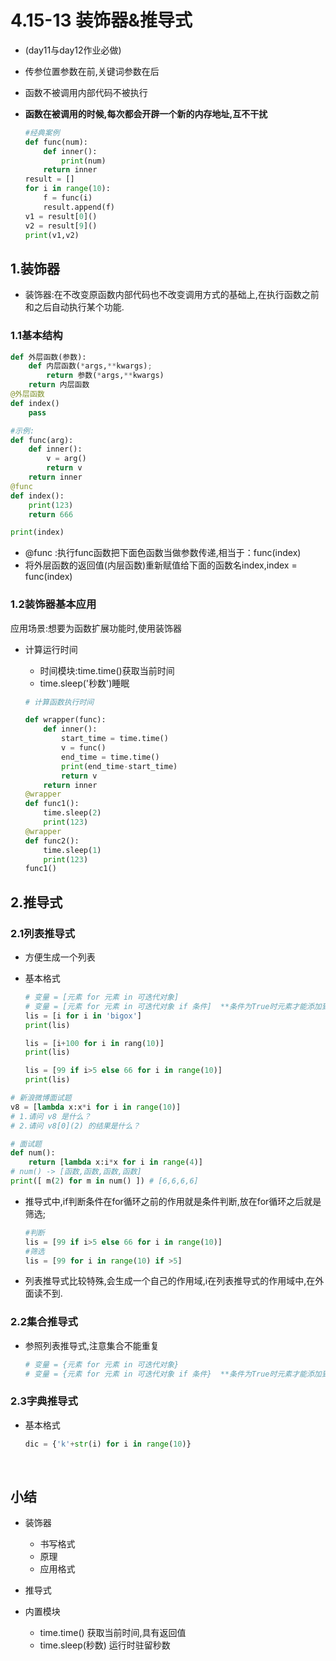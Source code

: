 # 4.15-13 装饰器&推导式

- (day11与day12作业必做)

- 传参位置参数在前,关键词参数在后
- 函数不被调用内部代码不被执行

- **函数在被调用的时候,每次都会开辟一个新的内存地址,互不干扰**

  ```python
  #经典案例
  def func(num):
      def inner():
          print(num)
      return inner
  result = []
  for i in range(10):
      f = func(i)
      result.append(f)
  v1 = result[0]()
  v2 = result[9]()
  print(v1,v2)
  ```

## 1.装饰器

- 装饰器:在不改变原函数内部代码也不改变调用方式的基础上,在执行函数之前和之后自动执行某个功能.

### 1.1基本结构

```python
def 外层函数(参数):
    def 内层函数(*args,**kwargs);
    	return 参数(*args,**kwargs)
   	return 内层函数
@外层函数
def index()
	pass	
```

```python
#示例:
def func(arg):
    def inner():
        v = arg()
        return v 
    return inner 
@func
def index():
    print(123)
    return 666

print(index)
```

- @func  :执行func函数把下面色函数当做参数传递,相当于：func(index)
- 将外层函数的返回值(内层函数)重新赋值给下面的函数名index,index = func(index)

### 1.2装饰器基本应用

应用场景:想要为函数扩展功能时,使用装饰器

- 计算运行时间

  - 时间模块:time.time()获取当前时间
  - time.sleep('秒数')睡眠

  ```python
  # 计算函数执行时间
  
  def wrapper(func):
      def inner():
          start_time = time.time()
          v = func()
          end_time = time.time()
          print(end_time-start_time)
          return v
      return inner
  @wrapper
  def func1():
      time.sleep(2)
      print(123)
  @wrapper
  def func2():
      time.sleep(1)
      print(123)
  func1()
  ```

  

## 2.推导式

### 2.1列表推导式

- 方便生成一个列表

- 基本格式

  ```python
  # 变量 = [元素 for 元素 in 可迭代对象]
  # 变量 = [元素 for 元素 in 可迭代对象 if 条件]  **条件为True时元素才能添加到列表
  lis = [i for i in 'bigox']
  print(lis)
  
  lis = [i+100 for i in rang(10)]
  print(lis)
  
  lis = [99 if i>5 else 66 for i in range(10)]
  print(lis)
  ```


```python
# 新浪微博面试题
v8 = [lambda x:x*i for i in range(10)] 
# 1.请问 v8 是什么？
# 2.请问 v8[0](2) 的结果是什么？

# 面试题
def num():
    return [lambda x:i*x for i in range(4)]
# num() -> [函数,函数,函数,函数]
print([ m(2) for m in num() ]) # [6,6,6,6]
```

- 推导式中,if判断条件在for循环之前的作用就是条件判断,放在for循环之后就是筛选;

  ```python
  #判断
  lis = [99 if i>5 else 66 for i in range(10)]
  #筛选
  lis = [99 for i in range(10) if >5]
  ```

- 列表推导式比较特殊,会生成一个自己的作用域,i在列表推导式的作用域中,在外面读不到.

### 2.2集合推导式

- 参照列表推导式,注意集合不能重复

  ```python
  # 变量 = {元素 for 元素 in 可迭代对象}
  # 变量 = {元素 for 元素 in 可迭代对象 if 条件}  **条件为True时元素才能添加到列表
  ```


### 2.3字典推导式

- 基本格式

  ```python
  dic = {'k'+str(i) for i in range(10)}
  ```

​                              

## 小结

- 装饰器
  - 书写格式
  - 原理
  - 应用格式

- 推导式

- 内置模块
  - time.time() 获取当前时间,具有返回值
  - time.sleep(秒数) 运行时驻留秒数

